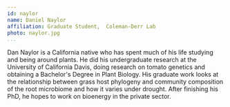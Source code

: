 ```yaml
---
id: naylor
name: Daniel Naylor
affiliation: Graduate Student,	Coleman-Derr Lab
photo: naylor.jpg
...
```


Dan Naylor is a California native who has spent much of his life studying and
being around plants. He did his undergraduate research at the University of
California Davis, doing research on tomato genetics and obtaining a Bachelor\'s
Degree in Plant Biology. His graduate work looks at the relationship between
grass host phylogeny and community composition of the root microbiome and how
it varies under drought. After finishing his PhD, he hopes to work on bioenergy
in the private sector.
